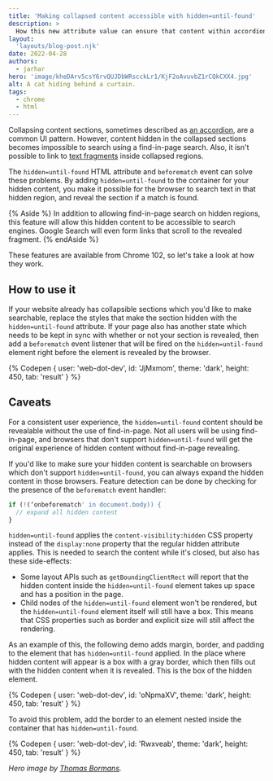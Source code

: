 ```yaml
---
title: 'Making collapsed content accessible with hidden=until-found'
description: >
  How this new attribute value can ensure that content within accordion sections can be found and linked to.
layout:
  'layouts/blog-post.njk'
date: 2022-04-28
authors:
  - jarhar
hero: 'image/kheDArv5csY6rvQUJDbWRscckLr1/KjF2oAvuvbZ1rCQkCXX4.jpg'
alt: A cat hiding behind a curtain.
tags:
  - chrome
  - html
---
```


Collapsing content sections, sometimes described as [an accordion](https://www.smashingmagazine.com/2017/06/designing-perfect-accordion-checklist/), are a common UI pattern. However, content hidden in the collapsed sections becomes impossible to search using a find-in-page search. Also, it isn't possible to link to [text fragments](https://web.dev/articles/text-fragments) inside collapsed regions.

The `hidden=until-found` HTML attribute and `beforematch` event can solve these problems. By adding `hidden=until-found` to the container for your hidden content, you make it possible for the browser to search text in that hidden region, and reveal the section if a match is found.

{% Aside %}
In addition to allowing find-in-page search on hidden regions, this feature will allow this hidden content to be accessible to search engines. Google Search will even form links that scroll to the revealed fragment.
{% endAside %}

These features are available from Chrome 102,  so let's take a look at how they work.

## How to use it

If your website already has collapsible sections which you'd like to make searchable, replace the styles that make the section hidden with the `hidden=until-found` attribute. If your page also has another state which needs to be kept in sync with whether or not your section is revealed, then add a `beforematch` event listener that will be fired on the `hidden=until-found` element right before the element is revealed by the browser.

{% Codepen {
  user: 'web-dot-dev',
  id: 'JjMxmom',
  theme: 'dark',
  height: 450,
  tab: 'result'
} %}


## Caveats

For a consistent user experience, the `hidden=until-found` content should be revealable without the use of find-in-page. Not all users will be using find-in-page, and browsers that don't support `hidden=until-found` will get the original experience of hidden content without find-in-page revealing.

If you'd like to make sure your hidden content is searchable on browsers which don't support `hidden=until-found`, you can always expand the hidden content in those browsers. Feature detection can be done by checking for the presence of the `beforematch` event handler:

```js
if (!(‘onbeforematch' in document.body)) {
  // expand all hidden content
}
```

`hidden=until-found` applies the `content-visibility:hidden` CSS property instead of the `display:none` property that the regular hidden attribute applies. This is needed to search the content while it's closed, but also has these side-effects:

- Some layout APIs such as `getBoundingClientRect` will report that the hidden content inside the `hidden=until-found` element takes up space and has a position in the page.
- Child nodes of the `hidden=until-found` element won't be rendered, but the `hidden=until-found` element itself will still have a box. This means that CSS properties such as border and explicit size will still affect the rendering.

As an example of this, the following demo adds margin, border, and padding to the element that has `hidden=until-found` applied. In the place where hidden content will appear is a box with a gray border, which then fills out with the hidden content when it is revealed. This is the box of the hidden element.


{% Codepen {
  user: 'web-dot-dev',
  id: 'oNpmaXV',
  theme: 'dark',
  height: 450,
  tab: 'result'
} %}


To avoid this problem, add the border to an element nested inside the container that has `hidden=until-found`.


{% Codepen {
  user: 'web-dot-dev',
  id: 'Rwxveab',
  theme: 'dark',
  height: 450,
  tab: 'result'
} %}

_Hero image by [Thomas Bormans](https://unsplash.com/@thomasbormans)._
